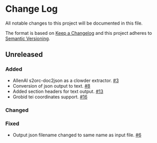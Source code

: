 # Change Log
All notable changes to this project will be documented in this file.

The format is based on [Keep a Changelog](http://keepachangelog.com/)
and this project adheres to [Semantic Versioning](http://semver.org/).

## Unreleased

### Added
- AllenAI s2orc-doc2json as a clowder extractor. [#3](https://github.com/clowder-framework/text-extractor/issues/3)
- Conversion of json output to text. [#8](https://github.com/clowder-framework/text-extractor/issues/8)
- Added section headers for text output. [#13](https://github.com/clowder-framework/text-extractor/issues/13)
- Grobid tei coordinates support. [#16](https://github.com/clowder-framework/text-extractor/issues/16)

### Changed


### Fixed
- Output json filename changed to same name as input file. [#6](https://github.com/clowder-framework/text-extractor/issues/6)


